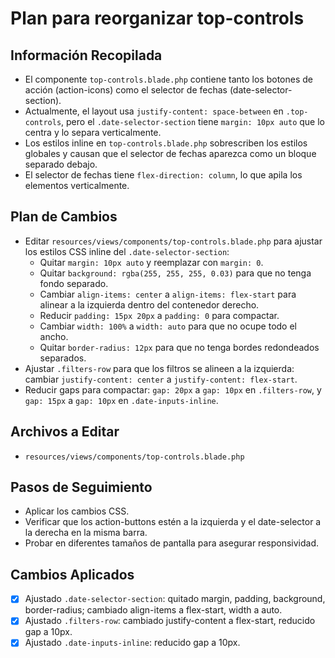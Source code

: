 # Plan para reorganizar top-controls

## Información Recopilada
- El componente `top-controls.blade.php` contiene tanto los botones de acción (action-icons) como el selector de fechas (date-selector-section).
- Actualmente, el layout usa `justify-content: space-between` en `.top-controls`, pero el `.date-selector-section` tiene `margin: 10px auto` que lo centra y lo separa verticalmente.
- Los estilos inline en `top-controls.blade.php` sobrescriben los estilos globales y causan que el selector de fechas aparezca como un bloque separado debajo.
- El selector de fechas tiene `flex-direction: column`, lo que apila los elementos verticalmente.

## Plan de Cambios
- Editar `resources/views/components/top-controls.blade.php` para ajustar los estilos CSS inline del `.date-selector-section`:
  - Quitar `margin: 10px auto` y reemplazar con `margin: 0`.
  - Quitar `background: rgba(255, 255, 255, 0.03)` para que no tenga fondo separado.
  - Cambiar `align-items: center` a `align-items: flex-start` para alinear a la izquierda dentro del contenedor derecho.
  - Reducir `padding: 15px 20px` a `padding: 0` para compactar.
  - Cambiar `width: 100%` a `width: auto` para que no ocupe todo el ancho.
  - Quitar `border-radius: 12px` para que no tenga bordes redondeados separados.
- Ajustar `.filters-row` para que los filtros se alineen a la izquierda: cambiar `justify-content: center` a `justify-content: flex-start`.
- Reducir gaps para compactar: `gap: 20px` a `gap: 10px` en `.filters-row`, y `gap: 15px` a `gap: 10px` en `.date-inputs-inline`.

## Archivos a Editar
- `resources/views/components/top-controls.blade.php`

## Pasos de Seguimiento
- Aplicar los cambios CSS.
- Verificar que los action-buttons estén a la izquierda y el date-selector a la derecha en la misma barra.
- Probar en diferentes tamaños de pantalla para asegurar responsividad.

## Cambios Aplicados
- [x] Ajustado `.date-selector-section`: quitado margin, padding, background, border-radius; cambiado align-items a flex-start, width a auto.
- [x] Ajustado `.filters-row`: cambiado justify-content a flex-start, reducido gap a 10px.
- [x] Ajustado `.date-inputs-inline`: reducido gap a 10px.
